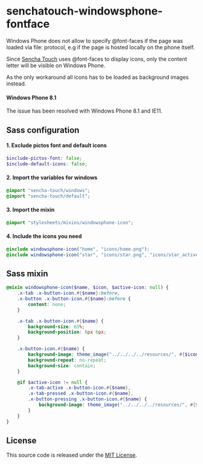 senchatouch-windowsphone-fontface
=================================

Windows Phone does not allow to specify @font-faces if the page was loaded via file: protocol, e.g if the page is hosted locally on the phone itself.

Since [Sencha Touch](http://www.sencha.com/forum/showthread.php?261159-ST2.2RC-WP8-Cordova-icon-font-not-shown) uses @font-faces to display icons, only the content letter will be visible on Windows Phone.

As the only workaround all icons has to be loaded as background images instead.

#### Windows Phone 8.1
The issue has been resolved with Windows Phone 8.1 and IE11.

## Sass configuration
#### 1. Exclude pictos font and default icons
```scss
$include-pictos-font: false;
$include-default-icons: false;
```
#### 2. Import the variables for windows
```scss
@import "sencha-touch/windows";
@import "sencha-touch/default";
```
#### 3. Import the mixin
```scss
@import "stylesheets/mixins/windowsphone-icon";
```
#### 4. Include the icons you need
```scss
@include windowsphone-icon("home", "icons/home.png");
@include windowsphone-icon("star", "icons/star.png", "icons/star_active.png");
```

## Sass mixin
```scss
@mixin windowsphone-icon($name, $icon, $active-icon: null) {
	.x-tab .x-button-icon.#{$name}:before,
	.x-button .x-button-icon.#{$name}:before {
		content: none;
	}

	.x-tab .x-button-icon.#{$name} {
		background-size: 65%;
		background-position: 6px 6px;
	}

	.x-button-icon.#{$name} {
		background-image: theme_image("../../../../resources/", #{$icon});
		background-repeat: no-repeat;
		background-size: contain;
	}

	@if $active-icon != null {
		.x-tab-active .x-button-icon.#{$name},
		.x-tab-pressed .x-button-icon.#{$name},
		.x-button-pressing .x-button-icon.#{$name} {
			background-image: theme_image("../../../../resources/", #{$active-icon});
		}
	}
}
```

## License

This source code is released under the [MIT License](http://opensource.org/licenses/MIT).
